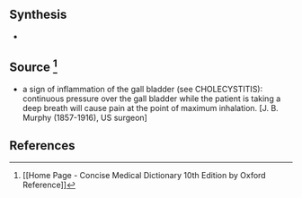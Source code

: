 ## Synthesis
- 
## Source [^1]
- a sign of inflammation of the gall bladder (see CHOLECYSTITIS): continuous pressure over the gall bladder while the patient is taking a deep breath will cause pain at the point of maximum inhalation. \[J. B. Murphy (1857-1916), US surgeon]
## References

[^1]: [[Home Page - Concise Medical Dictionary 10th Edition by Oxford Reference]]